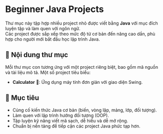 # Beginner Java Projects
Thư mục này tập hợp nhiều project nhỏ được viết bằng **Java** với mục
đích luyện tập và làm quen với ngôn ngữ.\
Các project được sắp xếp theo mức độ từ cơ bản đến nâng cao dần, phù hợp
cho người mới bắt đầu học lập trình Java.

## 📂 Nội dung thư mục
Mỗi thư mục con tương ứng với một project riêng biệt, bao gồm mã nguồn
và tài liệu mô tả.
Một số project tiêu biểu:
- **Calculator** 🧮: Ứng dụng máy tính đơn giản với giao diện Swing.

## 🎯 Mục tiêu
-   Củng cố kiến thức Java cơ bản (biến, vòng lặp, mảng, lớp, đối
    tượng).
-   Làm quen với lập trình hướng đối tượng (OOP).
-   Tập luyện kỹ năng viết mã sạch, dễ hiểu và dễ mở rộng.
-   Chuẩn bị nền tảng để tiếp cận các project Java phức tạp hơn.
